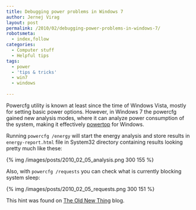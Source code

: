 ```yaml
---
title: Debugging power problems in Windows 7
author: Jernej Virag
layout: post
permalink: /2010/02/debugging-power-problems-in-windows-7/
robotsmeta:
  - index,follow
categories:
  - Computer stuff
  - Helpful tips
tags:
  - power
  - 'tips & tricks'
  - win7
  - windows
  
---
```

Powercfg utility is known at least since the time of Windows Vista, mostly for setting basic power options. However, in Windows 7 the powercfg gained new analysis modes, where it can analyze power consumption of the system, making it effectively [powertop][1] for Windows.

Running `powercfg /energy` will start the energy analysis and store results in `energy-report.html` file in System32 directory containing results looking pretty much like these:

{% img /images/posts/2010_02_05_analysis.png 300 155 %}

Also, with `powercfg /requests` you can check what is currently blocking system sleep:

{% img /images/posts/2010_02_05_requests.png 300 151 %}

This hint was found on [The Old New Thing][2] blog.

 [1]: http://www.lesswatts.org/projects/powertop/
 [2]: http://blogs.msdn.com/oldnewthing/archive/2009/10/26/9912711.aspx